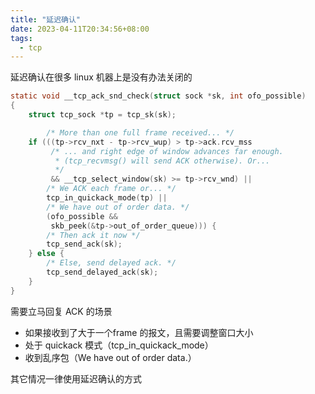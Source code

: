 ```yaml
---
title: "延迟确认"
date: 2023-04-11T20:34:56+08:00
tags:
  - tcp
---
```


延迟确认在很多 linux 机器上是没有办法关闭的

```c
static void __tcp_ack_snd_check(struct sock *sk, int ofo_possible)
{
	struct tcp_sock *tp = tcp_sk(sk);

	    /* More than one full frame received... */
	if (((tp->rcv_nxt - tp->rcv_wup) > tp->ack.rcv_mss
	     /* ... and right edge of window advances far enough.
	      * (tcp_recvmsg() will send ACK otherwise). Or...
	      */
	     && __tcp_select_window(sk) >= tp->rcv_wnd) ||
	    /* We ACK each frame or... */
	    tcp_in_quickack_mode(tp) ||
	    /* We have out of order data. */
	    (ofo_possible &&
	     skb_peek(&tp->out_of_order_queue))) {
		/* Then ack it now */
		tcp_send_ack(sk);
	} else {
		/* Else, send delayed ack. */
		tcp_send_delayed_ack(sk);
	}
}
```

需要立马回复 ACK 的场景

- 如果接收到了大于一个frame 的报文，且需要调整窗口大小
- 处于 quickack 模式（tcp_in_quickack_mode）
- 收到乱序包（We have out of order data.）

其它情况一律使用延迟确认的方式

